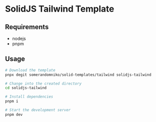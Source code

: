 # SolidJS Tailwind Template

## Requirements
- nodejs
- pnpm

## Usage

```sh
# Download the template 
pnpx degit somerandomniko/solid-templates/tailwind solidjs-tailwind

# Change into the created directory 
cd solidjs-tailwind

# Install dependencies
pnpm i

# Start the development server
pnpm dev
```